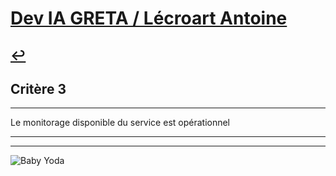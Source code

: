 
# [Dev IA GRETA / Lécroart Antoine](https://github.com/Dev-IA-2024/antoine.lecroart)

[↩️](..)
---

## Critère 3

---

Le monitorage disponible du service est opérationnel

---
---
![Baby Yoda](https://images3.alphacoders.com/110/1108129.jpg)
